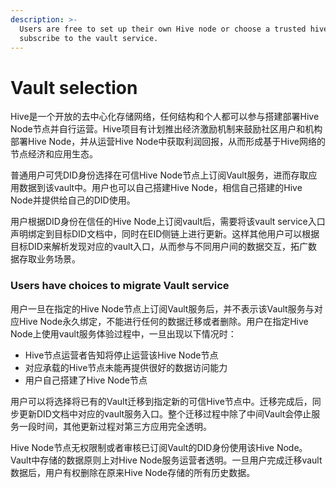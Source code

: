 ```yaml
---
description: >-
  Users are free to set up their own Hive node or choose a trusted hive node to
  subscribe to the vault service.
---
```


# Vault selection

Hive是一个开放的去中心化存储网络，任何结构和个人都可以参与搭建部署Hive Node节点并自行运营。Hive项目有计划推出经济激励机制来鼓励社区用户和机构部署Hive Node，并从运营Hive Node中获取利润回报，从而形成基于Hive网络的节点经济和应用生态。

普通用户可凭DID身份选择在可信Hive Node节点上订阅Vault服务，进而存取应用数据到该vault中。用户也可以自己搭建Hive Node，相信自己搭建的Hive Node并提供给自己的DID使用。

用户根据DID身份在信任的Hive Node上订阅vault后，需要将该vault service入口声明绑定到目标DID文档中，同时在EID侧链上进行更新。这样其他用户可以根据目标DID来解析发现对应的vault入口，从而参与不同用户间的数据交互，拓广数据存取业务场景。

### Users have choices to migrate Vault service

用户一旦在指定的Hive Node节点上订阅Vault服务后，并不表示该Vault服务与对应Hive Node永久绑定，不能进行任何的数据迁移或者删除。用户在指定Hive Node上使用vault服务体验过程中，一旦出现以下情况时：

* Hive节点运营者告知将停止运营该Hive Node节点
* 对应承载的Hive节点未能再提供很好的数据访问能力
* 用户自己搭建了Hive Node节点

用户可以将选择将已有的Vault迁移到指定新的可信Hive节点中。迁移完成后，同步更新DID文档中对应的vault服务入口。整个迁移过程中除了中间Vault会停止服务一段时间，其他更新过程对第三方应用完全透明。

Hive Node节点无权限制或者审核已订阅Vault的DID身份使用该Hive Node。Vault中存储的数据原则上对Hive Node服务运营者透明。一旦用户完成迁移vault数据后，用户有权删除在原来Hive Node存储的所有历史数据。

